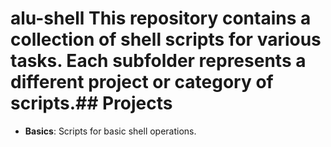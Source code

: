 # alu-shell This repository contains a collection of shell scripts for various tasks. Each subfolder represents a different project or category of scripts.## Projects

- **Basics**: Scripts for basic shell operations.
